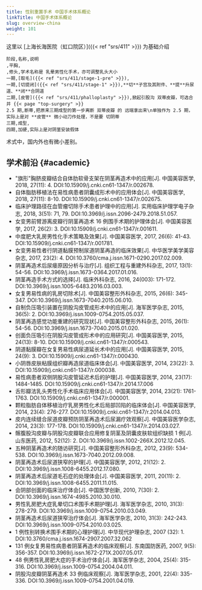 ```yaml
---
title: 性别重置手术 中国手术体系概论
linkTitle: 中国手术体系概论
slug: overview-china
weight: 101
---
```


这里以 [上海长海医院（虹口院区）]({{< ref "srs/411" >}}) 为基础介绍

```csv
阶段,名称,说明
,平胸,
,修头,学术名称是 乳晕男性化手术，亦可调整乳头大小
一期,[取毛]({{< ref "srs/411/stage-1-pre" >}}),
一期,[切提闭]({{< ref "srs/411/stage-1" >}}),**切**子宫及其附件、**提**升尿道、**闭**合阴道
二期,[皮管]({{< ref "srs/411/phalloplasty" >}}),掀起引股沟 双蒂皮瓣，可选合并 {{< page "top-surgery" >}}
2.5 期,断蒂,把原来三期成型的第一步离断 双蒂皮瓣 的 远端拿出来\n单独作为 2.5 期，实际上是对 **皮管** 微小动刀作处理，不是要 切阴蒂
三期,成型,
四期,加硬,实际上是对阴茎安装假体
```

术式中，国内外也有微小差别。

## 学术前沿 {#academic}

- "旗形"胸脐皮瓣结合自体肋软骨支架在阴茎再造术中的应用[J]. 中国美容医学, 2018, 27(11): 4. DOI:10.15909/j.cnki.cn61-1347/r.002678.
- 自体脂肪移植法在易性病患者阴囊成形术中的应用体会[J]. 中国美容医学, 2018, 27(11): 8-10. DOI:10.15909/j.cnki.cn61-1347/r.002675.
- 临床护理路径在血管瘤切除手术患者护理中的应用[J]. 实用临床护理学电子杂志, 2018, 3(51): 71, 79. DOI:10.3969/j.issn.2096-2479.2018.51.057.
- 女变男前臂游离皮瓣行阴茎再造术 16 例围手术期的护理体会[J]. 中国美容医学, 2017, 26(2): 3. DOI:10.15909/j.cnki.cn61-1347/r.001611.
- 中度肥大乳房男性化手术策略及效果[J]. 中国美容医学, 2017, 26(6): 41-43. DOI:10.15909/j.cnki.cn61-1347/r.001781.
- 女变男易性者行阴道黏膜预制尿道阴茎再造的临床效果[J]. 中华医学美学美容杂志, 2017, 23(2): 4. DOI:10.3760/cma.j.issn.1671-0290.2017.02.009.
- 阴茎再造术后尿瘘原因分析与治疗[J]. 组织工程与重建外科杂志, 2017, 13(1): 54-56. DOI:10.3969/j.issn.1673-0364.2017.01.016.
- 阴茎再造手术方式的选择[J]. 临床外科杂志, 2016, 24(003): 171-172. DOI:10.3969/j.issn.1005-6483.2016.03.003.
- 女复男易性病的乳房切除术[J]. 中国美容整形外科杂志, 2015, 26(6): 345-347. DOI:10.3969/j.issn.1673-7040.2015.06.010.
- 自制负压吸引装置在阴股沟皮管成形术中的应用[J]. 海军医学杂志, 2015, 36(5): 2. DOI:10.3969/j.issn.1009-0754.2015.05.037.
- 阴茎再造感觉功能重建的研究现状[J]. 中国美容整形外科杂志, 2015, 26(1): 54-56. DOI:10.3969/j.issn.1673-7040.2015.01.020.
- 创面负压吸引在阴股沟皮管成形术中的应用研究[J]. 中国美容医学, 2015, 24(13): 8-10. DOI:10.15909/j.cnki.cn61-1347/r.000543.
- 阴道黏膜瓣在女复男易性病尿道延长术中的应用[J]. 中国美容医学, 2015, 24(9): 3. DOI:10.15909/j.cnki.cn61-1347/r.000430.
- 小阴唇皮肤粘膜组织瓣再造尿道临床体会[J]. 中国美容医学, 2014, 23(22): 3. DOI:10.15909/j.cnki.cn61-1347/r.000038.
- 易性病患者双侧阴股沟皮管延迟术后的护理[J]. 中国美容医学, 2014, 23(17): 1484-1485. DOI:10.15909/j.cnki.cn61-1347/r.2014.17.006
- 舌形瓣法乳头男性化手术临床应用体会[J]. 中国美容医学, 2014, 23(21): 1761-1763. DOI:10.15909/j.cnki.cn61-1347/r.000001.
- 颗粒脂肪自体移植治疗乳房男性化术后局部凹陷的临床体会[J]. 中国美容医学, 2014, 23(4): 276-277. DOI:10.15909/j.cnki.cn61-1347/r.2014.04.013.
- 皮内连续缝合尿道皮瓣预防阴茎再造术后尿漏疗效观察[J]. 中国美容医学杂志, 2014, 23(3): 177-178. DOI:10.15909/j.cnki.cn61-1347/r.2014.03.027.
- 髂腹股沟皮瓣与阴股沟皮瓣联合应用修复阴茎及阴囊皮肤软组织缺损 1 例[J]. 山东医药, 2012, 52(12): 2. DOI:10.3969/j.issn.1002-266X.2012.12.045.
- 五种阴茎再造术的随访研究[J]. 中国美容整形外科杂志, 2012, 23(9): 534-538. DOI:10.3969/j.issn.1673-7040.2012.09.008.
- 阴茎再造术后尿道狭窄的护理[J]. 中国美容医学, 2012, 21(12): 2. DOI:10.3969/j.issn.1008-6455.2012.17.080.
- 阴茎再造术后尿道毛石症的处理体会[J]. 中国美容医学, 2011, 20(11): 2. DOI:10.3969/j.issn.1008-6455.2011.11.015.
- 会阴部创面的临床治疗体会[J]. 中国医学创新, 2010, 7(30): 2. DOI:10.3969/j.issn.1674-4985.2010.30.010.
- 男性乳房肥大症乳晕切口术围手术期护理[J]. 海军医学杂志, 2010, 31(3): 278-279. DOI:10.3969/j.issn.1009-0754.2010.03.049.
- 阴茎再造术后尿道狭窄治疗体会[J]. 海军医学杂志, 2010, 31(3): 242-243. DOI:10.3969/j.issn.1009-0754.2010.03.025.
- 1 例性别转换术围手术期的心理护理[J]. 中华现代护理杂志, 2007 (32): 1. DOI:10.3760/cma.j.issn.1674-2907.2007.32.062
- 131 例女复男易性病患者阴茎再造术的临床观察[J]. 东南国防医药, 2007, 9(5): 356-357. DOI:10.3969/j.issn.1672-271X.2007.05.017.
- 48 例男性乳房肥大症的手术治疗体会[J]. 海军医学杂志, 2004, 25(4): 315-316. DOI:10.3969/j.issn.1009-0754.2004.04.011.
- 阴股沟皮瓣阴茎再造术 33 例临床观察[J]. 海军医学杂志, 2001, 22(4): 335-336. DOI:10.3969/j.issn.1009-0754.2001.04.019.
